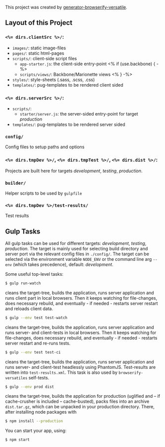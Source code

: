 This project was created by [generator-browserify-versatile](https://www.npmjs.com/package/generator-browserify-versatile).

## Layout of this Project

### `<%= dirs.clientSrc %>/`:
- `images/`: static image-files
- `pages/`: static html-pages
- `scripts/`: client-side script files
  - `app-starter.js`: the client-side entry-point
<% if (use.backbone) { -%>
  - `scripts/views/`: Backbone/Marionette views
<% } -%>
- `styles/`: style-sheets (.sass, .scss, .css)
- `templates/`: pug-templates to be rendered client sided

### `<%= dirs.serverSrc %>/`:
- `scripts/`: 
  - `starter/server.js`: the server-sided entry-point for target *production*
- `templates/`: pug-templates to be rendered server sided

### `config/`

Config files to setup paths and options

### `<%= dirs.tmpDev %>/`, `<%= dirs.tmpTest %>/`, `<%= dirs.dist %>/`:

Projects are built here for targets *development*, *testing*, *production*.

### `builder/`

Helper scripts to be used by `gulpfile`

### `<%= dirs.tmpDev %>/test-results/`

Test results

## Gulp Tasks

All gulp tasks can be used for different targets: *development*, *testing*, *production*.
The target is mainly used for selecting build directory and server port via the relevant
config files in `./config/`. The target can be selected via the environment variable `NODE_ENV`
or the command line arg `--env` (which takes precedence), default: *development*.

Some useful top-level tasks:

```bash
$ gulp run-watch
```
cleans the target-tree, builds the application, runs server application and runs client part
in local browsers. Then it keeps watching for file-changes, does necessary rebuild, and
eventually - if needed - restarts server restart and reloads client data.

```bash
$ gulp --env test test-watch
```
cleans the target-tree, builds the application, runs server application and runs server-
and client-tests in local browsers. Then it keeps watching for file-changes, does necessary rebuild, and
eventually - if needed - restarts server restart and re-runs tests.

```bash
$ gulp --env test test-ci
```
cleans the target-tree, builds the application, runs server application and runs server-
and client-test headlessly using PhantomJS. Test-results are written into `test-results.xml`.
This task is also used by `browserify-versatiles` self-tests.

```bash
$ gulp --env prod dist
```
cleans the target-tree, builds the application for production (uglified and – if cache-crusher is included – cache-busted), packs files into an archive `dist.tar.gz`,
which can be unpacked in your production directory. There, after installing node packages with

```bash
$ npm install --production
```

You can start your app, using:

```bash
$ npm start
```




